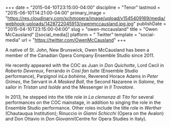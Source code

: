 +++
date = "2015-04-10T23:15:00-04:00"
discipline = "Tenor"
lastmod = "2015-06-10T14:21:00-04:00"
primary_image = "https://res.cloudinary.com/schmopera/image/upload/v1545409169/media/webhook-uploads/1428722045913/owenmccausland.jpg.jpg"
publishDate = "2015-04-10T23:15:00-04:00"
slug = "owen-mccausland"
title = "Owen McCausland"
[[social_media]]
platform = " Twitter"
template = "social-media"
url = "https://twitter.com/OwenMcCausland"
+++

<p>
	A native of St. John, New Brunswick, Owen McCausland has been a member of the Canadian Opera Company Ensemble Studio since 2011.
</p>
<p>
	He recently appeared with the COC as Juan in <i>Don Quichotte</i>, Lord Cecil in <i>Roberto Devereux</i>, Ferrando in <i>Così fan tutte</i> (Ensemble Studio performance), Parpignol in<i>La bohème</i>, Reverend Horace Adams in <i>Peter Grimes</i>, the Servant in <i>A Masked Ball</i>, the Second Nazarene in <i>Salome</i>, the sailor in <i>Tristan und Isolde </i>and the Messenger in <i>Il Trovatore</i>.
</p>
<p>
	In 2013, he stepped into the title role in <i>La clemenza di Tito</i> for several performances on the COC mainstage, in addition to singing the role in the Ensemble Studio performance. Other roles include the title role in <i>Werther</i> (Chautauqua Institution); Rinuccio in <i>Gianni Schicchi</i> (Opera on the Avalon) and Don Ottavio in <i>Don Giovanni</i>(Centre for Opera Studies in Italy).
</p>
